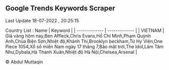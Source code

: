 

## Google Trends Keywords Scraper 
 
Last Update 18-07-2022 , 20:25:15

Country List :
 Name  | Keyword |
| ------------- | ------------- |
| VIETNAM | Giá vàng hôm nay,Ben Affleck,Chris Evans,Hồ Chí Minh,Phạm Quỳnh Anh,Chùa Biện Sơn,Nhiệt độ,Khánh Thi,Brooklyn beckham,Từ Hy Viên,One Piece 1054,Xổ số miền Nam ngày 17 tháng 7,Bão mặt trời,The Idol,Lâm Tâm Như,Dybala,Hà Thanh Xuân,Nhiệt độ Hà Nội,Chelsea,Arsenal |



© Abdul Muttaqin 
